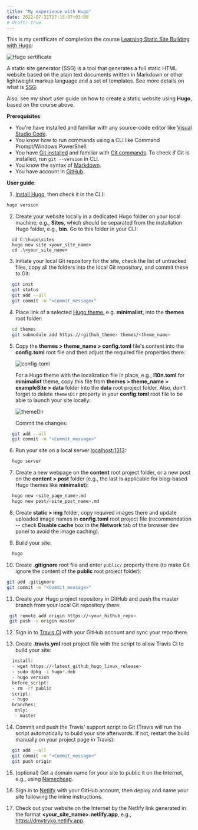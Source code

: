 ```yaml
---
title: "My experience with Hugo"
date: 2022-07-31T17:15:07+03:00
# draft: true
---
```


This is my certificate of completion the course [Learning Static Site Building with Hugo](https://epa.ms/1XSG2):

![Hugo sertificate](/img/certificate.png)

A static site generator (SSG) is a tool that generates a full static HTML website based on the plain text documents written in Markdown or other lightweight markup language and a set of templates. See more details on what is [SSG](https://www.cloudflare.com/learning/performance/static-site-generator/).

Also, see my short user guide on how to create a static website using **Hugo**, based on the course above.

**Prerequisites**:
- You're have installed and familiar with any source-code editor like [Visual Studio Code](https://code.visualstudio.com).
- You know how to run commands using a CLI like Command Prompt/Windows PowerShell.
- You have [Git installed](https://git-scm.com/download/win) and familiar with [Git commands](https://docs.github.com/en/get-started/using-git/about-git#basic-git-commands). To check if Git is installed, run `git --version` in CLI.
- You know the syntax of [Markdown](https://www.markdownguide.org/basic-syntax).
- You have account in [GitHub](https://github.com/Dmytro-Kozachok?tab=repositories).

**User guide**:
1. [Install Hugo](https://gohugo.io/getting-started/installing), then check it in the CLI:

```sh
hugo version
```

2. Create your website locally in a dedicated Hugo folder on your local machine, e.g., **Sites**, which should be separated from the installation Hugo folder, e.g., **bin**. Go to this folder in your CLI:

```   
  cd C:\hugo\sites
  hugo new site <your_site_name>
  cd .\<your_site_name>
```

3. Initiate your local Git repository for the site, check the list of untracked files, copy all the folders into the local Git repository, and commit these to Git:

```sh
  git init
  git status
  git add --all
  git commit -m "<Commit_message>"
```

4. Place link of a selected [Hugo theme](https://themes.gohugo.io), e.g. **minimalist**, into the **themes** root folder:

```sh
  cd themes
  git submodule add https://<github_theme> themes/<theme_name>
```

5. Copy the **themes > theme_name > config.toml** file's content into the **config.toml** root file and then adjust the required file properties there:

    ![config-toml](/img/config-toml.png)

    For a Hugo theme with the localization file in place, e.g., **l10n.toml** for **minimalist** theme, copy this file from **themes > theme_name > exampleSite > data** folder into the **data** root project folder. Also, don't forget to delete `themesDir` property in your **config.toml** root file to be able to launch your site locally:
    
    ![themeDir](/img/l10n-themeDir.png)

    Commit the changes:

```sh
  git add --all
  git commit -m "<Commit_message>"
```

6. Run your site on a local server [localhost:1313](http://localhost:1313/):

```sh
  hugo server
```

7. Create a new webpage on the **content** root project folder, or a new post on the **content > post** folder (e.g., the last is applicable for blog-based Hugo themes like **minimalist**):

```sh
  hugo new <site_page_name>.md
  hugo new post/<site_post_name>.md
```

8. Create **static > img** folder, copy required images there and update uploaded image names in **config.toml** root project file (recommendation -- check **Disable cache** box in the **Network** tab of the browser dev panel to avoid the image caching).

9. Build your site:

```sh
  hugo
```

10. Create **.gitignore** root file and enter `public/` property there (to make Git ignore the content of the **public** root project folder):

  ```sh
  git add .gitignore
  git commit -m "<Commit_message>"
  ```

11. Create your Hugo project repository in GitHub and push the master branch from your local Git repository there:

```sh
 git remote add origin https://<your_hithub_repo>
 git push -u origin master 
 ```

12. Sign in to [Travis CI](https://app.travis-ci.com/account/repositories) with your GitHub account and sync your repo there.

13. Create **.travis.yml** root project file with the script to allow Travis CI to build your site:

```sh
  install:
  - wget https://<latest_github_hugo_linux_release>
  - sudo dpkg -i hugo*.deb
  - hugo version
  before_script:
  - rm -rf public
  script:
  - hugo
  branches:
   only:
   - master
```

14. Commit and push the Travis' support script to Git (Travis will run the script automatically to build your site afterwards. If not, restart the build manually on your project page in Travis):

```sh
  git add --all
  git commit -m "<Commit_message>"
  git push origin
```

15. (optional) Get a domain name for your site to public it on the Internet, e.g., using [Namecheap](https://www.namecheap.com/).

16. Sign in to [Netlify](https://app.netlify.com/sites/dmytryko/overview) with your GitHub account, then deploy and name your site following the inline instructions.

17. Check out your website on the Internet by the Netlify link generated in the format **<your_site_name>.netlify.app**, e.g., https://dmytryko.netlify.app.